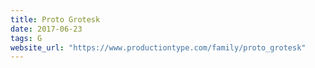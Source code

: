 ```yaml
---
title: Proto Grotesk
date: 2017-06-23
tags: G
website_url: "https://www.productiontype.com/family/proto_grotesk"
---
```

